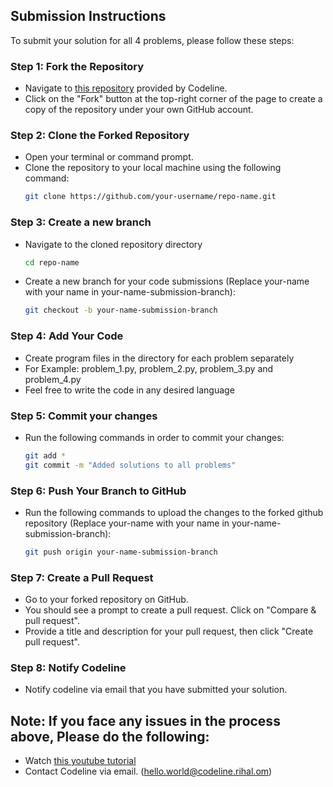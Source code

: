 ## Submission Instructions

To submit your solution for all 4 problems, please follow these steps:

### Step 1: Fork the Repository
- Navigate to [this repository]([https://github.com/CodelineGitHub/CodelineProblemSolving/](https://github.com/CodelineGitHub/CodelineProblemSolving/)) provided by Codeline.
- Click on the "Fork" button at the top-right corner of the page to create a copy of the repository under your own GitHub account.

### Step 2: Clone the Forked Repository
- Open your terminal or command prompt.
- Clone the repository to your local machine using the following command:
  ```bash
  git clone https://github.com/your-username/repo-name.git
  ```

### Step 3: Create a new branch
- Navigate to the cloned repository directory
  ```bash
  cd repo-name
  ```
- Create a new branch for your code submissions (Replace your-name with your name in your-name-submission-branch):
  ```bash
  git checkout -b your-name-submission-branch
  ```


### Step 4: Add Your Code
- Create program files in the directory for each problem separately
- For Example: problem_1.py, problem_2.py, problem_3.py and problem_4.py
- Feel free to write the code in any desired language

### Step 5: Commit your changes
- Run the following commands in order to commit your changes:
  ```bash
  git add *
  git commit -m "Added solutions to all problems"
  ```

### Step 6: Push Your Branch to GitHub
- Run the following commands to upload the changes to the forked github repository (Replace your-name with your name in your-name-submission-branch):
  ```bash
  git push origin your-name-submission-branch
  ```

### Step 7: Create a Pull Request
- Go to your forked repository on GitHub.
- You should see a prompt to create a pull request. Click on "Compare & pull request".
- Provide a title and description for your pull request, then click "Create pull request".

### Step 8: Notify Codeline
- Notify codeline via email that you have submitted your solution.

## Note: If you face any issues in the process above, Please do the following:
- Watch [this youtube tutorial](https://www.youtube.com/watch?v=a_FLqX3vGR4)
- Contact Codeline via email. (hello.world@codeline.rihal.om)

